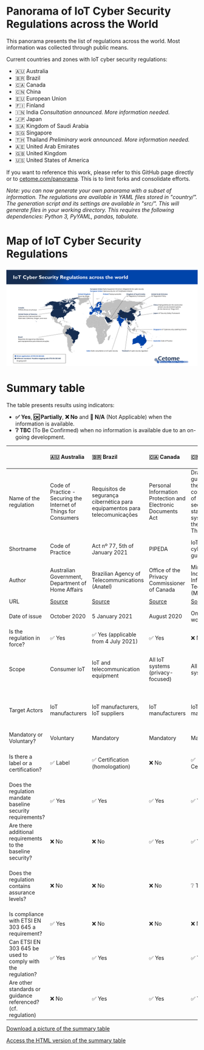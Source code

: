 # Panorama of IoT Cyber Security Regulations across the World
This panorama presents the list of regulations across the world.
Most information was collected through public means.

Current countries and zones with IoT cyber security regulations:
- 🇦🇺 Australia
- 🇧🇷 Brazil 
- 🇨🇦 Canada
- 🇨🇳 China
- 🇪🇺 European Union
- 🇫🇮 Finland
- 🇮🇳 India *Consultation announced. More information needed.*
- 🇯🇵 Japan
- 🇸🇦 Kingdom of Saudi Arabia
- 🇸🇬 Singapore
- 🇹🇭 Thailand *Preliminary work announced. More information needed.*
- 🇦🇪 United Arab Emirates
- 🇬🇧 United Kingdom
- 🇺🇸 United States of America

If you want to reference this work, please refer to this GitHub page directly or to [cetome.com/panorama](https://cetome.com/panorama).
This is to limit forks and consolidate efforts.

*Note: you can now generate your own panorama with a subset of information. The regulations are available in YAML files stored in "country/". The generation script and its settings are available in "src/". This will generate files in your working directory. This requires the following dependencies: Python 3, PyYAML, pandas, tabulate.*

# Map of IoT Cyber Security Regulations
![map](map.png)

# Summary table
The table presents results using indicators:
- **✅ Yes**, **🆗 Partially**, **❌ No** and **🛑 N/A** (Not Applicable) when the information is available.
- **❔ TBC** (To Be Confirmed) when no information is available due to an on-going development.

|                                                              | 🇦🇺 Australia                                                                         | 🇧🇷 Brazil                                                                                        | 🇨🇦 Canada                                                                 | 🇨🇳 China                                                                                                    | 🇪🇺 European Union                                       | 🇪🇺 European Union                                                                                                                      | 🇫🇮 Finland                                            | 🇮🇳 India                                                       | 🇯🇵 Japan                                                                       | 🇸🇦 Kingdom of Saudi Arabia                                                                                      | 🇸🇬 Singapore                                                                        | 🇹🇭 Thailand                                                                  | 🇦🇪 United Arab Emirates                                                                      | 🇬🇧 United Kingdom                                                    | 🇺🇸 USA                                                                 | 🇺🇸 USA - California                                                                            | 🇺🇸 USA - Oregon                                                            |
|:-------------------------------------------------------------|:-------------------------------------------------------------------------------------|:-------------------------------------------------------------------------------------------------|:--------------------------------------------------------------------------|:------------------------------------------------------------------------------------------------------------|:--------------------------------------------------------|:---------------------------------------------------------------------------------------------------------------------------------------|:------------------------------------------------------|:---------------------------------------------------------------|:-------------------------------------------------------------------------------|:----------------------------------------------------------------------------------------------------------------|:------------------------------------------------------------------------------------|:-----------------------------------------------------------------------------|:---------------------------------------------------------------------------------------------|:---------------------------------------------------------------------|:-----------------------------------------------------------------------|:-----------------------------------------------------------------------------------------------|:---------------------------------------------------------------------------|
| Name of the regulation                                       | Code of Practice - Securing the Internet of Things for Consumers                     | Requisitos de segurança cibernética para equipamentos para telecomunicações                      | Personal Information Protection and Electronic Documents Act              | Draft guidelines for the construction of basic security standard systems for the Internet of Things ('IoT') | Regulation (EU) 2019/881                                | Articles 3(3)(e) and (f) of the Radio Equipment Directive 2014/53/EU                                                                   | Tietoturvamerkki                                      | Proposals for regulating consumer smart product cyber security | IoT Security Safety Framework                                                  | Internet of Things Regulatory Framework                                                                         | Cybersecurity labelling scheme                                                      | IoT cyber security regulations                                               | Internet of Things Regulatory Policy                                                         | Proposals for regulating consumer smart product cyber security       | H.R. 1668 - IoT Cybersecurity Improvement Act of 2020                  | Senate Bill No. 327 - Information privacy: connected devices                                   | House Bill 2395                                                            |
| Shortname                                                    | Code of Practice                                                                     | Act nº 77, 5th of January 2021                                                                   | PIPEDA                                                                    | IoT cybersecurity guidelines                                                                                | Cybersecurity Act                                       | RED                                                                                                                                    | Finnish Cybersecurity Label                           | Secure by Design                                               | IoT-SSF                                                                        | IoT Regulatory Framework                                                                                        | CSL                                                                                 | 🛑 N/A                                                                       | IoT Regulatory Policy                                                                        | Secure by Design                                                     | IoT Cybersecurity Improvement Act of 2020                              | SB-327                                                                                         | HB 2395                                                                    |
| Author                                                       | Australian Government, Department of Home Affairs                                    | Brazilian Agency of Telecommunications (Anatel)                                                  | Office of the Privacy Commissioner of Canada                              | Ministry of Industry and Information Technology (MIIT)                                                      | European Commission                                     | European Commission                                                                                                                    | Finnish transport and communication agency (Traficom) | Department for Digital, Media, Culture and Science             | Ministry of Economy, Trade and Industry (METI)                                 | Communication and Information Technology Commission                                                             | Cyber Security Agency of Singapore (CSA)                                            | Office of the National Broadcasting and Telecommunications Commission (NBTC) | Telecommunications Regulatory Authority                                                      | Department for Digital, Media, Culture and Science                   | Congress                                                               | California State Senate                                                                        | Oregon House of Representatives                                            |
| URL                                                          | [Source](https://www.homeaffairs.gov.au/reports-and-pubs/files/code-of-practice.pdf) | [Source](https://www.anatel.gov.br/legislacao/atos-de-certificacao-de-produtos/2021/1505-ato-77) | [Source](https://www.priv.gc.ca/en/privacy-topics/technology/gd_iot_man/) | [Source](https://www.miit.gov.cn/gzcy/yjzj/art/2021/art_de99ecee64884ecda932604c32631b76.html)              | [Source](https://eur-lex.europa.eu/eli/reg/2019/881/oj) | [Source](https://circabc.europa.eu/ui/group/43315f45-aaa7-44dc-9405-a86f639003fe/library/60d59d6f-52ed-45db-979a-f406904fe999/details) | [Source](https://tietoturvamerkki.fi/en/)             | 🛑 N/A                                                         | [Source](https://www.meti.go.jp/policy/netsecurity/wg1/IoT-SSF_ver1.0_eng.pdf) | [Source](https://www.citc.gov.sa/en/RulesandSystems/RegulatoryDocuments/Documents/IoT_REGULATORY_FRAMEWORK.pdf) | [Source](https://www.csa.gov.sg/programmes/cybersecurity-labelling/about-cls)       | 🛑 N/A                                                                       | [Source](https://www.tra.gov.ae/assets/8oQGhqPt.pdf.aspx)                                    | [Source](https://www.gov.uk/government/collections/secure-by-design) | [Source](https://www.congress.gov/bill/116th-congress/house-bill/1668) | [Source](https://leginfo.legislature.ca.gov/faces/billTextClient.xhtml?bill_id=201720180SB327) | [Source](https://olis.leg.state.or.us/liz/2019R1/Measures/Overview/HB2395) |
| Date of issue                                                | October 2020                                                                         | 5 January 2021                                                                                   | August 2020                                                               | On-going work                                                                                               | On-going work for IoT                                   | On-going work for cybersecurity                                                                                                        | 2020                                                  | On-going work                                                  | 5 November 2020                                                                | September 2019                                                                                                  | October 2020                                                                        | On-going work                                                                | 22 March 2018                                                                                | On-going work                                                        | 12 April 2020                                                          | 28 September 2018                                                                              | 16 April 2019                                                              |
| Is the regulation in force?                                  | ✅ Yes                                                                               | ✅ Yes (applicable from 4 July 2021)                                                             | ✅ Yes                                                                    | ❌ No                                                                                                       | ✅ Yes (not applicable to IoT yet)                      | ❌ No                                                                                                                                  | ✅ Yes                                                | ❌ No                                                          | ✅ Yes                                                                         | ✅ Yes                                                                                                          | ✅ Yes                                                                              | ❌ No                                                                        | ✅ Yes                                                                                       | ❌ No                                                                | ✅ Yes                                                                 | ✅ Yes                                                                                         | ✅ Yes                                                                     |
| Scope                                                        | Consumer IoT                                                                         | IoT and telecommunication equipment                                                              | All IoT systems (privacy-focused)                                         | All IoT systems                                                                                             | All IoT systems                                         | Internet-connected devices                                                                                                             | Consumer IoT                                          | Consumer IoT                                                   | All IoT devices and systems                                                    | All IoT systems                                                                                                 | Consumer IoT                                                                        | ❔ TBC                                                                       | Radio and Telecommunications Terminal Equipment providing IoT Service, IoT service providers | Consumer IoT                                                         | All IoT devices and systems                                            | Consumer IoT                                                                                   | Consumer IoT                                                               |
| Target Actors                                                | IoT manufacturers                                                                    | IoT manufacturers, IoT suppliers                                                                 | IoT manufacturers                                                         | IoT manufacturers                                                                                           | IoT manufacturers                                       | IoT manufacturers                                                                                                                      | IoT manufacturers                                     | IoT manufacturers (producers) and distributors                 | IoT manufacturers                                                              | IoT manufacturers, IoT service providers                                                                        | IoT manufacturers, Consumers                                                        | ❔ TBC                                                                       | IoT manufacturers, IoT service providers                                                     | IoT manufacturers (producers) and distributors                       | Federal agencies owning or controlling IoT devices and systems         | IoT manufacturers                                                                              | IoT manufacturers                                                          |
| Mandatory or Voluntary?                                      | Voluntary                                                                            | Mandatory                                                                                        | Mandatory                                                                 | Mandatory                                                                                                   | Mandatory                                               | Mandatory                                                                                                                              | Voluntary                                             | Mandatory                                                      | Voluntary                                                                      | Mandatory                                                                                                       | Voluntary                                                                           | Mandatory (❔ TBC)                                                           | Mandatory                                                                                    | Mandatory                                                            | Mandatory                                                              | Mandatory                                                                                      | Mandatory                                                                  |
| Is there a label or a certification?                         | ✅ Label                                                                             | ✅ Certification (homologation)                                                                  | ❌ No                                                                     | ✅ Certification                                                                                            | ✅ Label                                                | ❌ No                                                                                                                                  | ✅ Label                                              | ✅ Label                                                       | ❌ No                                                                          | ❌ No                                                                                                           | ✅ Label (levels 1 and 2), ✅ Certification (levels 3 and 4)                        | ❔ TBC                                                                       | ❌ No                                                                                        | ✅ Label                                                             | ❌ No                                                                  | ❌ No                                                                                          | ❌ No                                                                      |
| Does the regulation mandate baseline security requirements?  | ✅ Yes                                                                               | ✅ Yes                                                                                           | ✅ Yes                                                                    | ✅ Yes                                                                                                      | ✅ Yes                                                  | ✅ Yes                                                                                                                                 | ✅ Yes                                                | ✅ Yes                                                         | ❌ No                                                                          | ✅ Yes                                                                                                          | ✅ Yes                                                                              | ❔ TBC                                                                       | ✅ Yes                                                                                       | ✅ Yes                                                               | ✅ Yes                                                                 | ✅ Yes                                                                                         | ✅ Yes                                                                     |
| Are there additional requirements to the baseline security?  | ❌ No                                                                                | ❌ No                                                                                            | ✅ Yes                                                                    | ✅ Yes                                                                                                      | ❌ No                                                   | ❌ No                                                                                                                                  | ✅ Yes                                                | ✅ Yes                                                         | 🛑 N/A                                                                         | ❌ No                                                                                                           | ✅ Yes                                                                              | ❔ TBC                                                                       | ✅ Yes                                                                                       | ✅ Yes                                                               | ✅ Yes                                                                 | ❌ No                                                                                          | ❌ No                                                                      |
| Does the regulation contains assurance levels?               | ❌ No                                                                                | ❌ No                                                                                            | ❌ No                                                                     | ❔ TBC                                                                                                      | ✅ Yes                                                  | ❌ No                                                                                                                                  | ✅ Yes                                                | ❌ No                                                          | 🛑 N/A                                                                         | ❌ No                                                                                                           | ✅ Yes, 4 levels (self-assessment to third-party verification by an accredited lab) | ❔ TBC                                                                       | ❌ No                                                                                        | ❌ No                                                                | ❌ No                                                                  | ❌ No                                                                                          | ❌ No                                                                      |
| Is compliance with ETSI EN 303 645 a requirement?            | ✅ Yes                                                                               | ❌ No                                                                                            | ❌ No                                                                     | ❌ No                                                                                                       | ❔ TBC (very likely to be ✅ Yes)                       | ❌ No                                                                                                                                  | ✅ Yes                                                | ❔ TBC (very likely to be ✅ Yes)                              | ❌ No                                                                          | ❌ No                                                                                                           | ✅ Yes                                                                              | ❔ TBC                                                                       | ❌ No                                                                                        | ❔ TBC (very likely to be ✅ Yes)                                    | ❌ No                                                                  | ❌ No                                                                                          | ❌ No                                                                      |
| Can ETSI EN 303 645 be used to comply with the regulation?   | ✅ Yes                                                                               | ✅ Yes                                                                                           | ✅ Yes                                                                    | ✅ Yes                                                                                                      | ✅ Yes                                                  | ✅ Yes                                                                                                                                 | ✅ Yes                                                | ✅ Yes                                                         | ✅ Yes                                                                         | ✅ Yes                                                                                                          | ✅ Yes                                                                              | ❔ TBC                                                                       | ✅ Yes                                                                                       | ✅ Yes                                                               | 🆗 Partially                                                           | ✅ Yes                                                                                         | ✅ Yes                                                                     |
| Are other standards or guidance referenced? (cf. regulation) | ❌ No                                                                                | ✅ Yes                                                                                           | ✅ Yes                                                                    | ✅ Yes                                                                                                      | ❌ No                                                   | ❌ No                                                                                                                                  | ✅ Yes                                                | ❌ No                                                          | ✅ Yes                                                                         | ❌ No                                                                                                           | ✅ Yes                                                                              | ❔ TBC                                                                       | ❌ No                                                                                        | ❌ No                                                                | ❌ No                                                                  | ❌ No                                                                                          | ❌ No                                                                      |

[Download a picture of the summary table](table.png)

[Access the HTML version of the summary table](https://cetome.com/panorama)
